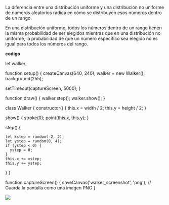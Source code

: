 La diferencia entre una distribución uniforme y una distribución no uniforme de números aleatorios radica en cómo se distribuyen esos números dentro de un rango.

En una distribución uniforme, todos los números dentro de un rango tienen la misma probabilidad de ser elegidos mientras que en una distribución no uniforme, la probabilidad de que un número específico sea elegido no es igual para todos los números del rango. 


**codigo**

let walker;

function setup() {
  createCanvas(640, 240);
  walker = new Walker();
  background(255);
  
  setTimeout(captureScreen, 5000);
}

function draw() {
  walker.step();
  walker.show();
}

class Walker {
  constructor() {
    this.x = width / 2;
    this.y = height / 2;
  }

  show() {
    stroke(0);
    point(this.x, this.y);
  }

  step() {

    let xstep = random(-2, 2); 
    let ystep = random(0, 4);  
    if (ystep < 0) {
      ystep = 0;
    }
    this.x += xstep;
    this.y += ystep;
  }
}

function captureScreen() {
  saveCanvas('walker_screenshot', 'png'); // Guarda la pantalla como una imagen PNG
}

![]([https://github.com/jfUPB/simulacion-M4U-l/blob/main/src/assets/Uni1Act3.png](https://github.com/jfUPB/simulacion-M4U-l/blob/main/src/assets/Uni1Act4.png))
